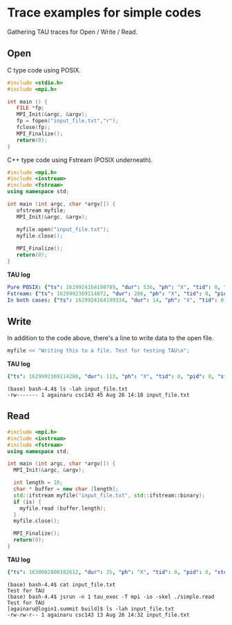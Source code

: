 # Trace examples for simple codes 

Gathering TAU traces for Open / Write / Read.

## Open

C type code using POSIX.
```c
#include <stdio.h>
#include <mpi.h>

int main () {
   FILE *fp;
   MPI_Init(&argc, &argv);
   fp = fopen("input_file.txt","r");
   fclose(fp);
   MPI_Finalize();
   return(0);
}
```

C++ type code using Fstream (POSIX underneath).
```cpp
#include <mpi.h>
#include <iostream>
#include <fstream>
using namespace std;

int main (int argc, char *argv[]) {
   ofstream myfile;
   MPI_Init(&argc, &argv);

   myfile.open("input_file.txt");
   myfile.close();
  
   MPI_Finalize();
   return(0);
}
```

**TAU log**
```yaml
Pure POSIX: {"ts": 1629924164198789, "dur": 536, "ph": "X", "tid": 0, "pid": 0, "step": 0, "cat": "POSIX", "name": "fopen", "args": {"path": "input_file.txt", "mode": "r"}, "return": "0x25c1eeb0"},
Fstream: {"ts": 1629992369114072, "dur": 206, "ph": "X", "tid": 0, "pid": 0, "step": 0, "cat": "POSIX", "name": "fopen64", "args": {"path": "input_file.txt", "mode": "w"}, "return": "0x19c996f0"},
In both cases: {"ts": 1629924164199334, "dur": 14, "ph": "X", "tid": 0, "pid": 0, "step": 0, "cat": "POSIX", "name": "fclose", "args": {"fp": "0x25c1eeb0"}, "return": 0, "pathname": "input_file.txt"},
```

## Write

In addition to the code above, there's a line to write data to the open file.
```c++
myfile << "Writing this to a file. Test for testing TAU\n";
```

**TAU log**
```yaml
{"ts": 1629992369114288, "dur": 113, "ph": "X", "tid": 0, "pid": 0, "step": 0, "cat": "POSIX", "name": "write", "args": {"fd": 19, "buf": "0x1a6b0050", "count": 45 }, "pathname": "input_file.txt", "return": 45},
```

```
(base) bash-4.4$ ls -lah input_file.txt
-rw------- 1 againaru csc143 45 Aug 26 14:18 input_file.txt
```

## Read

```c++
#include <mpi.h>
#include <iostream>
#include <fstream>
using namespace std;

int main (int argc, char *argv[]) {
  MPI_Init(&argc, &argv);

  int length = 10;
  char * buffer = new char [length];
  std::ifstream myfile("input_file.txt", std::ifstream::binary);
  if (is) {
    myfile.read (buffer,length);
  }
  myfile.close();

  MPI_Finalize();
  return(0);
}
```

**TAU log**
```yaml
{"ts": 1630002800182612, "dur": 25, "ph": "X", "tid": 0, "pid": 0, "step": 0, "cat": "POSIX", "name": "read", "args": {"fd": 19, "buf": 0x134d5fe0, "count": 8191}, "pathname": "input_file.txt", "return": 13},
```

```
(base) bash-4.4$ cat input_file.txt
Test for TAU
(base) bash-4.4$ jsrun -n 1 tau_exec -T mpi -io -skel ./simple.read
Test for TAU
[againaru@login1.summit build]$ ls -lah input_file.txt
-rw-rw-r-- 1 againaru csc143 13 Aug 26 14:32 input_file.txt
```

